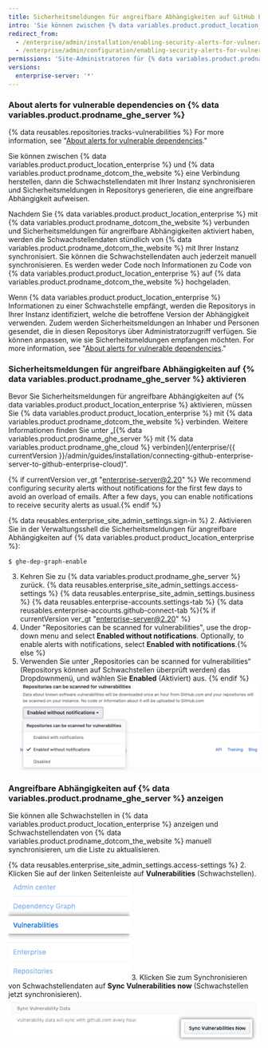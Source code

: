 ```yaml
---
title: Sicherheitsmeldungen für angreifbare Abhängigkeiten auf GitHub Enterprise Server aktivieren
intro: 'Sie können zwischen {% data variables.product.product_location_enterprise %} und {% data variables.product.prodname_ghe_cloud %} eine Verbindung herstellen und Sicherheitsmeldungen für angreifbare Abhängigkeiten in Repositorys auf Ihrer Instanz aktivieren.'
redirect_from:
  - /enterprise/admin/installation/enabling-security-alerts-for-vulnerable-dependencies-on-github-enterprise-server
  - /enterprise/admin/configuration/enabling-security-alerts-for-vulnerable-dependencies-on-github-enterprise-server
permissions: 'Site-Administratoren für {% data variables.product.prodname_ghe_server %} , die auch Inhaber der angeschlossenen Organisation oder des angeschlossenen Unternehmenskontos in der {% data variables.product.prodname_ghe_cloud %} sind, können Sicherheitswarnungen für ungeschützte Abhängigkeiten auf {% data variables.product.prodname_ghe_server %} aktivieren.'
versions:
  enterprise-server: '*'
---
```


### About alerts for vulnerable dependencies on {% data variables.product.prodname_ghe_server %}

{% data reusables.repositories.tracks-vulnerabilities %} For more information, see "[About alerts for vulnerable dependencies](/github/managing-security-vulnerabilities/about-alerts-for-vulnerable-dependencies)."

Sie können zwischen {% data variables.product.product_location_enterprise %} und {% data variables.product.prodname_dotcom_the_website %} eine Verbindung herstellen, dann die Schwachstellendaten mit Ihrer Instanz synchronisieren und Sicherheitsmeldungen in Repositorys generieren, die eine angreifbare Abhängigkeit aufweisen.

Nachdem Sie {% data variables.product.product_location_enterprise %} mit {% data variables.product.prodname_dotcom_the_website %} verbunden und Sicherheitsmeldungen für angreifbare Abhängigkeiten aktiviert haben, werden die Schwachstellendaten stündlich von {% data variables.product.prodname_dotcom_the_website %} mit Ihrer Instanz synchronisiert. Sie können die Schwachstellendaten auch jederzeit manuell synchronisieren. Es werden weder Code noch Informationen zu Code von {% data variables.product.product_location_enterprise %} auf {% data variables.product.prodname_dotcom_the_website %} hochgeladen.

Wenn {% data variables.product.product_location_enterprise %} Informationen zu einer Schwachstelle empfängt, werden die Repositorys in Ihrer Instanz identifiziert, welche die betroffene Version der Abhängigkeit verwenden. Zudem werden Sicherheitsmeldungen an Inhaber und Personen gesendet, die in diesen Repositorys über Administratorzugriff verfügen. Sie können anpassen, wie sie Sicherheitsmeldungen empfangen möchten. For more information, see "[About alerts for vulnerable dependencies](/github/managing-security-vulnerabilities/about-alerts-for-vulnerable-dependencies/#configuring-notifications-for-security-alerts)."

### Sicherheitsmeldungen für angreifbare Abhängigkeiten auf {% data variables.product.prodname_ghe_server %} aktivieren

Bevor Sie Sicherheitsmeldungen für angreifbare Abhängigkeiten auf {% data variables.product.product_location_enterprise %} aktivieren, müssen Sie {% data variables.product.product_location_enterprise %} mit {% data variables.product.prodname_dotcom_the_website %} verbinden. Weitere Informationen finden Sie unter „[{% data variables.product.prodname_ghe_server %} mit {% data variables.product.prodname_ghe_cloud %} verbinden](/enterprise/{{ currentVersion }}/admin/guides/installation/connecting-github-enterprise-server-to-github-enterprise-cloud)“.

{% if currentVersion ver_gt "enterprise-server@2.20" %} We recommend configuring security alerts without notifications for the first few days to avoid an overload of emails. After a few days, you can enable notifications to receive security alerts as usual.{% endif %}

{% data reusables.enterprise_site_admin_settings.sign-in %}
2. Aktivieren Sie in der Verwaltungsshell die Sicherheitsmeldungen für angreifbare Abhängigkeiten auf {% data variables.product.product_location_enterprise %}:
 ``` shell
$ ghe-dep-graph-enable
```
3. Kehren Sie zu {% data variables.product.prodname_ghe_server %} zurück.
{% data reusables.enterprise_site_admin_settings.access-settings %}
{% data reusables.enterprise_site_admin_settings.business %}
{% data reusables.enterprise-accounts.settings-tab %}
{% data reusables.enterprise-accounts.github-connect-tab %}{% if currentVersion ver_gt "enterprise-server@2.20" %}
5. Under "Repositories can be scanned for vulnerabilities", use the drop-down menu and select **Enabled without notifications**. Optionally, to enable alerts with notifications, select **Enabled with notifications**.{% else %}
5. Verwenden Sie unter „Repositories can be scanned for vulnerabilities“ (Repositorys können auf Schwachstellen überprüft werden) das Dropdownmenü, und wählen Sie **Enabled** (Aktiviert) aus.
{% endif %}
   ![Dropdownmenü zum Aktivieren der Überprüfung von Repositorys auf Schwachstellen](/assets/images/enterprise/site-admin-settings/enable-vulnerability-scanning-in-repositories.png)

### Angreifbare Abhängigkeiten auf {% data variables.product.prodname_ghe_server %} anzeigen

Sie können alle Schwachstellen in {% data variables.product.product_location_enterprise %} anzeigen und Schwachstellendaten von {% data variables.product.prodname_dotcom_the_website %} manuell synchronisieren, um die Liste zu aktualisieren.

{% data reusables.enterprise_site_admin_settings.access-settings %}
2. Klicken Sie auf der linken Seitenleiste auf **Vulnerabilities** (Schwachstellen). ![Registerkarte „Vulnerabilities“ (Schwachstellen) auf der Seitenleiste für Websiteadministratoren](/assets/images/enterprise/business-accounts/vulnerabilities-tab.png)
3. Klicken Sie zum Synchronisieren von Schwachstellendaten auf **Sync Vulnerabilities now** (Schwachstellen jetzt synchronisieren). ![Schaltfläche „Sync vulnerabilities now“ (Schwachstellen jetzt synchronisieren)](/assets/images/enterprise/site-admin-settings/sync-vulnerabilities-button.png)
